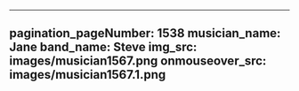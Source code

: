 ------
pagination_pageNumber: 1538
musician_name: Jane
band_name: Steve
img_src: images/musician1567.png
onmouseover_src: images/musician1567.1.png
------